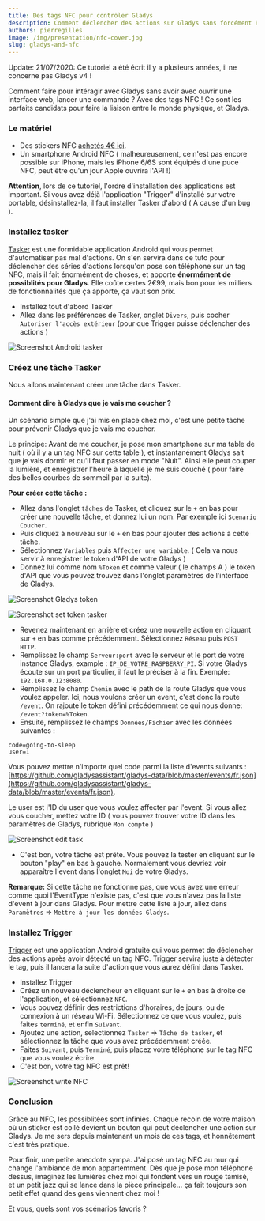 ```yaml
---
title: Des tags NFC pour contrôler Gladys
description: Comment déclencher des actions sur Gladys sans forcément être sur l'interface ? Avec Tasker et des tags NFC !
authors: pierregilles
image: /img/presentation/nfc-cover.jpg
slug: gladys-and-nfc
---
```


<div class="alert alert--danger" role="alert">
  Update: 21/07/2020: Ce tutoriel a été écrit il y a plusieurs années, il ne concerne pas Gladys v4 ! 
</div>

Comment faire pour intéragir avec Gladys sans avoir avec ouvrir une interface web, lancer une commande ? Avec des tags NFC ! Ce sont les parfaits candidats pour faire la liaison entre le monde physique, et Gladys.

<!--truncate-->

### Le matériel

- Des stickers NFC [achetés 4€ ici](http://amzn.to/1QQCbmU).
- Un smartphone Android NFC ( malheureusement, ce n'est pas encore possible sur iPhone, mais les iPhone 6/6S sont équipés d'une puce NFC, peut être qu'un jour Apple ouvrira l'API !)

**Attention**, lors de ce tutoriel, l'ordre d'installation des applications est important. Si vous avez déjà l'application "Trigger" d'installé sur votre portable, désinstallez-la, il faut installer Tasker d'abord ( A cause d'un bug ).

### Installez tasker

[Tasker](https://play.google.com/store/apps/details?id=net.dinglisch.android.taskerm&hl=en) est une formidable application Android qui vous permet d'automatiser pas mal d'actions. On s'en servira dans ce tuto pour déclencher des séries d'actions lorsqu'on pose son téléphone sur un tag NFC, mais il fait énormément de choses, et apporte **énormément de possiblités pour Gladys**. Elle coûte certes 2€99, mais bon pour les milliers de fonctionnalités que ça apporte, ça vaut son prix.

- Installez tout d'abord Tasker
- Allez dans les préférences de Tasker, onglet `Divers`, puis cocher `Autoriser l'accès extérieur` (pour que Trigger puisse déclencher des actions )

![Screenshot Android tasker](../static/img/articles/fr/gladys-and-nfc/screenshot-allow-access.jpg)

### Créez une tâche Tasker

Nous allons maintenant créer une tâche dans Tasker.

#### Comment dire à Gladys que je vais me coucher ?

Un scénario simple que j'ai mis en place chez moi, c'est une petite tâche pour prévenir Gladys que je vais me coucher.

Le principe: Avant de me coucher, je pose mon smartphone sur ma table de nuit ( où il y a un tag NFC sur cette table ), et instantanément Gladys sait que je vais dormir et qu'il faut passer en mode "Nuit". Ainsi elle peut couper la lumière, et enregistrer l'heure à laquelle je me suis couché ( pour faire des belles courbes de sommeil par la suite).

**Pour créer cette tâche :**

- Allez dans l'onglet `tâches` de Tasker, et cliquez sur le `+` en bas pour créer une nouvelle tâche, et donnez lui un nom. Par exemple ici `Scenario Coucher`.
- Puis cliquez à nouveau sur le `+` en bas pour ajouter des actions à cette tâche.
- Sélectionnez `Variables` puis `Affecter une variable`. ( Cela va nous servir à enregistrer le token d'API de votre Gladys )
- Donnez lui comme nom `%Token` et comme valeur ( le champs A ) le token d'API que vous pouvez trouvez dans l'onglet paramètres de l'interface de Gladys.

![Screenshot Gladys token](../static/img/articles/fr/gladys-and-nfc/token-gladys-v3.png)

![Screenshot set token tasker](../static/img/articles/fr/gladys-and-nfc/screenshot-set-token.jpg)

- Revenez maintenant en arrière et créez une nouvelle action en cliquant sur `+` en bas comme précédemment. Sélectionnez `Réseau` puis `POST HTTP`.
- Remplissez le champ `Serveur:port` avec le serveur et le port de votre instance Gladys, example : `IP_DE_VOTRE_RASPBERRY_PI`. Si votre Gladys écoute sur un port particulier, il faut le préciser à la fin. Exemple: `192.168.0.12:8080`.
- Remplissez le champ `Chemin` avec le path de la route Gladys que vous voulez appeler. Ici, nous voulons créer un event, c'est donc la route `/event`. On rajoute le token défini précédemment ce qui nous donne: `/event?token=%Token`.
- Ensuite, remplissez le champs `Données/Fichier` avec les données suivantes :

```
code=going-to-sleep
user=1
```

Vous pouvez mettre n'importe quel code parmi la liste d'events suivants : [https://github.com/gladysassistant/gladys-data/blob/master/events/fr.json](https://github.com/gladysassistant/gladys-data/blob/master/events/fr.json).

Le user est l'ID du user que vous voulez affecter par l'event. Si vous allez vous coucher, mettez votre ID ( vous pouvez trouver votre ID dans les paramètres de Gladys, rubrique `Mon compte` )

![Screenshot edit task](../static/img/articles/fr/gladys-and-nfc/screenshot-edit-task2.jpg)

- C'est bon, votre tâche est prête. Vous pouvez la tester en cliquant sur le bouton "play" en bas à gauche. Normalement vous devriez voir apparaître l'event dans l'onglet `Moi` de votre Gladys.

**Remarque:** Si cette tâche ne fonctionne pas, que vous avez une erreur comme quoi l'EventType n'existe pas, c'est que vous n'avez pas la liste d'event à jour dans Gladys. Pour mettre cette liste à jour, allez dans `Paramètres` => `Mettre à jour les données Gladys`.

### Installez Trigger

[Trigger](https://play.google.com/store/apps/details?id=com.jwsoft.nfcactionlauncher) est une application Android gratuite qui vous permet de déclencher des actions après avoir détecté un tag NFC. Trigger servira juste à détecter le tag, puis il lancera la suite d'action que vous aurez défini dans Tasker.

- Installez Trigger
- Créez un nouveau déclencheur en cliquant sur le `+` en bas à droite de l'application, et sélectionnez `NFC`.
- Vous pouvez définir des restrictions d'horaires, de jours, ou de connexion à un réseau Wi-Fi. Sélectionnez ce que vous voulez, puis faites `terminé`, et enfin `Suivant`.
- Ajoutez une action, selectionnez `Tasker` => `Tâche de tasker`, et sélectionnez la tâche que vous avez précédemment créée.
- Faites `Suivant`, puis `Terminé`, puis placez votre téléphone sur le tag NFC que vous voulez écrire.
- C'est bon, votre tag NFC est prêt!

![Screenshot write NFC](../static/img/articles/fr/gladys-and-nfc/screenshot-write-nfc.jpg)

### Conclusion

Grâce au NFC, les possiblitées sont infinies. Chaque recoin de votre maison où un sticker est collé devient un bouton qui peut déclencher une action sur Gladys. Je me sers depuis maintenant un mois de ces tags, et honnêtement c'est très pratique.

Pour finir, une petite anecdote sympa. J'ai posé un tag NFC au mur qui change l'ambiance de mon appartemment. Dès que je pose mon téléphone dessus, imaginez les lumières chez moi qui fondent vers un rouge tamisé, et un petit jazz qui se lance dans la pièce principale... ça fait toujours son petit effet quand des gens viennent chez moi !

Et vous, quels sont vos scénarios favoris ?
